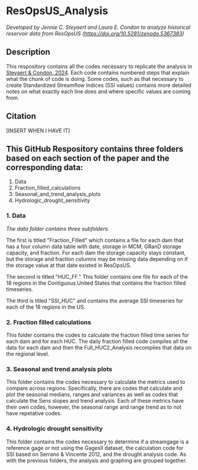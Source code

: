 # ResOpsUS_Analysis 
*Developed by Jennie C. Steyaert and Laura E. Condon to analyze historical reservoir data from ResOpsUS (https://doi.org/10.5281/zenodo.5367383)*

## Description
This respository contains all the codes necessary to replicate the analysis in [Steyaert & Condon, 2024](https://doi.org/10.5194/hess-28-1071-2024). Each code contains numbered steps that explain what the chunk of code is doing. Some codes, such as that necessary to create Standardized Streamflow Indices (SSI values) contains more detailed notes on what exactly each line does and where specific values are coming from.

## Citation
[INSERT WHEN I HAVE IT]

## This GitHub Respository contains three folders based on each section of the paper and the corresponding data:
1. Data
2. Fraction_filled_calculations
3. Seasonal_and_trend_analysis_plots
4. Hydrologic_drought_sensitivity 

### 1. Data 
*The data folder contains three subfolders.* 

The first is titled "Fraction_Filled" which contains a file for each dam that has a four column data table with date, storage in MCM, GRanD storage capacity, and fraction. For each dam the storage capacity stays constant, but the storage and fraction columns may be missing data depending on if the storage value at that date existed in ResOpsUS.

The second is titled "HUC_FF." This folder contains one file for each of the 18 regions in the Contiguous United States that contains the fraction filled timeseries. 

The third is titled "SSI_HUC" and contains the average SSI timeseries for each of the 18 regions in the US.

### 2. Fraction filled calculations
This folder contains the codes to calculate the fraction filled time series for each dam and for each HUC. The daily fraction filled code compiles all the data for each dam and then the Full_HUC2_Analysis recomplies that data on the regional level.

### 3. Seasonal and trend analysis plots
This folder contains the codes necessary to calculate the metrics used to compare across regions. Specifically, there are codes that calculate and plot the seasonal medians, ranges and variances as well as codes that calculate the Sens slopes and trend analysis. Each of these metrics have their own codes, however, the seasonal range and range trend as to not have repetative codes. 

### 4. Hydrologic drought sensitivity
This folder contains the codes necessary to determine if a streamgage is a reference gage or not using the GagesII dataset, the calculation code for SSI based on Serrano & Vincente 2012, and the drought analysis code. As with the previous folders, the analysis and graphing are grouped together.

